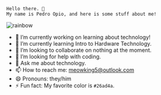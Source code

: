 ```
Hello there. 👋
My name is Pedro Opio, and here is some stuff about me!
```
![rainbow](https://user-images.githubusercontent.com/33204548/190665571-f43df0d6-6258-4170-9e3c-98085fa8acca.gif)
- 🔭 I’m currently working on learning about technology!
- 🌱 I’m currently learning Intro to Hardware Technology.
- 👯 I’m looking to collaborate on nothing at the moment.
- 🤔 I’m looking for help with coding.
- 💬 Ask me about technology.
- 📫 How to reach me: [meowking5@outlook.com](mailto:meowking5@outlook.com/)
- 😄 Pronouns: they/him
- ⚡ Fun fact: My favorite color is `#26ad4a`.
